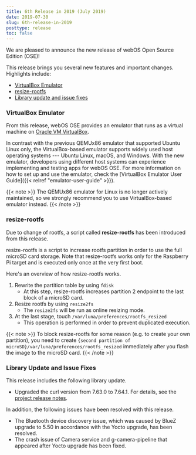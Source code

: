 ```yaml
---
title: 6th Release in 2019 (July 2019)
date: 2019-07-30
slug: 6th-release-in-2019
posttype: release
toc: false
---
```


We are pleased to announce the new release of webOS Open Source Edition (OSE)!

This release brings you several new features and important changes. Highlights include:

  - [VirtualBox Emulator](#virtualbox-emulator)
  - [resize-rootfs](#resize-rootfs)
  - [Library update and issue fixes](#library-update-and-issue-fixes)

### VirtualBox Emulator

From this release, webOS OSE provides an emulator that runs as a virtual machine on [Oracle VM VirtualBox](https://www.virtualbox.org/).

In contrast with the previous QEMUx86 emulator that supported Ubuntu Linux only, the VirtualBox-based emulator supports widely used host operating systems --- Ubuntu Linux, macOS, and Windows. With the new emulator, developers using different host systems can experience implementing and testing apps for webOS OSE. For more information on how to set up and use the emulator, check the [VirtualBox Emulator User Guide]({{< relref "emulator-user-guide" >}}).

{{< note >}}
The QEMUx86 emulator for Linux is no longer actively maintained, so we strongly recommend you to use VirtualBox-based emulator instead.
{{< /note >}}

### resize-rootfs

Due to change of rootfs, a script called **resize-rootfs** has been introduced from this release.

resize-rootfs is a script to increase rootfs partition in order to use the full microSD card storage. Note that resize-rootfs works only for the Raspberry Pi target and is executed only once at the very first boot.

Here's an overview of how resize-rootfs works.

1.  Rewrite the partition table by using `fdisk`
      - At this step, resize-rootfs increases partition 2 endpoint to the last block of a microSD card.
2.  Resize rootfs by using `resize2fs`
      - The `resize2fs` will be run as online resizing mode.
3.  At the last stage, touch `/var/luna/preferences/rootfs_resized`
      - This operation is performed in order to prevent duplicated execution.

{{< note >}}
To block resize-rootfs for some reason (e.g. to create your own partition), you need to create `{second partition of microSD}/var/luna/preferences/rootfs_resized` immediately after you flash the image to the microSD card.
{{< /note >}}

### Library Update and Issue Fixes

This release includes the following library update.

  - Upgraded the curl version from 7.63.0 to 7.64.1. For details, see the [project release notes](https:/curl.haxx.se/mail/lib-2019-03/0126.html).

In addition, the following issues have been resolved with this release.

  - The Bluetooth device discovery issue, which was caused by BlueZ upgrade to 5.50 in accordance with the Yocto upgrade, has been resolved.
  - The crash issue of Camera service and g-camera-pipeline that appeared after Yocto upgrade has been fixed.
